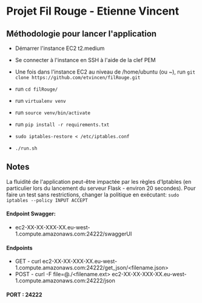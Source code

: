 # Projet Fil Rouge - Etienne Vincent

## Méthodologie pour lancer l'application

- Démarrer l'instance EC2 t2.medium
- Se connecter à l'instance en SSH à l'aide de la clef PEM
- Une fois dans l'instance EC2 au niveau de /home/ubuntu (ou ~), run `git clone https://github.com/etvincen/filRouge.git`
- run `cd filRouge/`
- run `virtualenv venv`
- run `source venv/bin/activate`
- run `pip install -r requirements.txt`

- `sudo iptables-restore < /etc/iptables.conf`
- `./run.sh`

## Notes

La fluidité de l'application peut-être impactée par les règles d'Iptables (en particulier lors du lancement du serveur Flask - environ 20 secondes). Pour faire un test sans restrictions, changer la politique en exécutant: `sudo iptables --policy INPUT ACCEPT`

#### Endpoint Swagger:
- ec2-XX-XX-XXX-XX.eu-west-1.compute.amazonaws.com:24222/swaggerUI
#### Endpoints 
- GET - curl ec2-XX-XX-XXX-XX.eu-west-1.compute.amazonaws.com:24222/get_json/<filename.json>
- POST - curl -F file=@./<filename.ext> ec2-XX-XX-XXX-XX.eu-west-1.compute.amazonaws.com:24222/json
#### PORT : 24222


